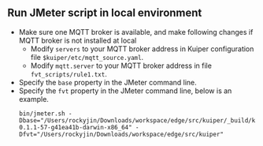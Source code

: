 
## Run JMeter script in local environment
 - Make sure one MQTT broker is available, and make following changes if MQTT broker is not installed at local
    - Modify ``servers`` to your MQTT broker address in Kuiper configuration file ``$kuiper/etc/mqtt_source.yaml``.
    - Modify ``mqtt.server`` to your MQTT broker address in file ``fvt_scripts/rule1.txt``.
 - Specify the ``base`` property in the JMeter command line.
 - Specify the ``fvt`` property in the JMeter command line, below is an example.
    ```
    bin/jmeter.sh -Dbase="/Users/rockyjin/Downloads/workspace/edge/src/kuiper/_build/kuiper-0.1.1-57-g41ea41b-darwin-x86_64" -Dfvt="/Users/rockyjin/Downloads/workspace/edge/src/kuiper"
    ```